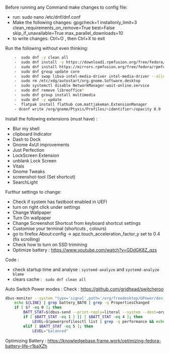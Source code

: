 Before running any Command make changes to config file:
- run: sudo nano /etc/dnf/dnf.conf
- Make the following changes:
  	gpgcheck=1
	installonly_limit=3
	clean_requirements_on_remove=True
	best=False
	skip_if_unavailable=True
	max_parallel_downloads=10
- to write changes: Ctrl+O , then Ctrl+X to exit

Run the following without even thinking:
```bash
    -  sudo dnf -y clean all
    -  sudo dnf install -y https://download1.rpmfusion.org/free/fedora/rpmfusion-free-release-$(rpm -E %fedora).noarch.rpm
    -  sudo dnf install https://mirrors.rpmfusion.org/free/fedora/rpmfusion-free-release-$(rpm -E %fedora).noarch.rpm https://mirrors.rpmfusion.org/nonfree/fedora/rpmfusion-nonfree-release-$(rpm -E %fedora).noarch.rpm
    -  sudo dnf group update core
    -  sudo dnf swap libva-intel-media-driver intel-media-driver --allowerasing
    -  sudo rm /etc/xdg/autostart/org.gnome.Software.desktop
    -  sudo systemctl disable NetworkManager-wait-online.service
    -  sudo dnf remove libreoffice*
    -  sudo dnf group install multimedia
    -  sudo dnf -y update
    -  flatpak install flathub com.mattjakeman.ExtensionManager 
    - dconf write /org/gnome/Ptyxis/Profiles/<identifier>/opacity 0.9
```

 Install the following extensions (must have) :
 - Blur my shell
 - clipboard Indicator
 - Dash to Dock
 - Gnome 4xUI improvements
 - Just Perfection
 - LockScreen Extension
 - unblank Lock Screen 
 - Vitals
 - Gnome Tweaks
 - screenshot-tool (Set shortcut)
 - SearchLight
 
 Furthur settings to change:
 - Check if system has fastboot enabled in UEFI
 - turn on right click under settings
 - Change Wallpaper
 - Turn On wallpaper
 - Change Screenshot Shortcut from keyboard shortcut settings 
 - Customise your terminal (shortcuts , colours)
 - go to firefox About:config -> apz.touch_acceleration_factor_y set to 0.4 (fix scrolling)
 - Check how to turn on SSD trimming
 - Optimize battery : https://www.youtube.com/watch?v=GDdGK8Z_qzs

Code :
- check startup time and analyse : ```systemd-analyze``` and ```systemd-analyze blame```
- clears cache : ``` sudo dnf clean all```

Auto Switch Power modes :
Check : https://github.com/gridhead/switcheroo
```bash
dbus-monitor --system "type='signal',path='/org/freedesktop/UPower/devices/battery_BAT0',member='PropertiesChanged'" | while read LINE; do
    echo ${LINE} | grep battery_BAT0 | grep -q PropertiesChanged
    if [ $? -eq 0 ]; then
        BATT_STAT=$(dbus-send --print-reply=literal --system --dest=org.freedesktop.UPower /org/freedesktop/UPower/devices/battery_BAT0 org.freedesktop.DBus.Properties.Get  string:org.freedesktop.UPower.Device string:State | awk '{ print $3; }')
        if [ $BATT_STAT -eq 1 ] || [ $BATT_STAT -eq 4 ]; then
            LEVEL=$(powerprofilesctl list | grep -q performance && echo "performance" || echo "balanced")
        elif [ $BATT_STAT -eq 5 ]; then
            LEVEL="balanced"
```

Optimizing Battery : https://knowledgebase.frame.work/optimizing-fedora-battery-life-r1baXZh
